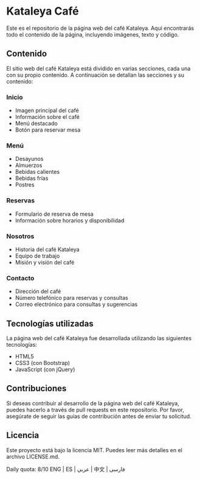 # Kataleya Café

Este es el repositorio de la página web del café Kataleya. Aquí encontrarás todo el contenido de la página, incluyendo imágenes, texto y código.

## Contenido

El sitio web del café Kataleya está dividido en varias secciones, cada una con su propio contenido. A continuación se detallan las secciones y su contenido:

### Inicio

- Imagen principal del café
- Información sobre el café
- Menú destacado
- Botón para reservar mesa

### Menú

- Desayunos
- Almuerzos
- Bebidas calientes
- Bebidas frías
- Postres

### Reservas

- Formulario de reserva de mesa
- Información sobre horarios y disponibilidad

### Nosotros

- Historia del café Kataleya
- Equipo de trabajo
- Misión y visión del café

### Contacto

- Dirección del café
- Número telefónico para reservas y consultas
- Correo electrónico para consultas y sugerencias


## Tecnologías utilizadas

La página web del café Kataleya fue desarrollada utilizando las siguientes tecnologías:

- HTML5
- CSS3 (con Bootstrap)
- JavaScript (con jQuery)

## Contribuciones

Si deseas contribuir al desarrollo de la página web del café Kataleya, puedes hacerlo a través de pull requests en este repositorio. Por favor, asegúrate de seguir las guías de contribución antes de enviar tu solicitud.

## Licencia

Este proyecto está bajo la licencia MIT. Puedes leer más detalles en el archivo LICENSE.md.

Daily quota: 8/10
ENG | ES | عربي | 中文 | فارسی


